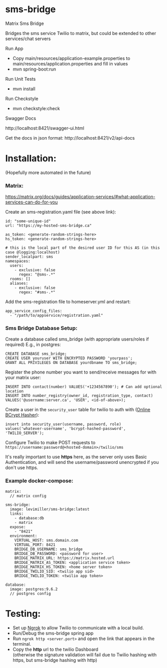 # sms-bridge
Matrix Sms Bridge

Bridges the sms service Twilio to matrix, but could be extended to other services/chat servers


Run App
- Copy main/resources/application-example.properties to main/resources/application.properties and fill in values
- mvn spring-boot:run


Run Unit Tests
- mvn install

Run Checkstyle
- mvn checkstyle:check

Swagger Docs

http://localhost:8421/swagger-ui.html

Get the docs in json format: http://localhost:8421/v2/api-docs

# Installation:
(Hopefully more automated in the future)
### Matrix:
https://matrix.org/docs/guides/application-services/#what-application-services-can-do-for-you

Create an sms-registration.yaml file (see above link):
```
id: "some-unique-id"
url: "https://my-hosted-sms-bridge.ca"

as_token: <generate-random-strings-here>
hs_token: <generate-random-strings-here>

# this is the local part of the desired user ID for this AS (in this case @logging:localhost)
sender_localpart: sms
namespaces:
  users: 
    - exclusive: false
      regex: "@sms-.*"
  rooms: []
  aliases:
    - exclusive: false
      regex: "#sms-.*"
```

Add the sms-registration file to homeserver.yml and restart:
```
app_service_config_files:
  - "/path/to/appservice/registration.yaml"
```

### Sms Bridge Database Setup:
Create a database called sms_bridge (with appropriate users/roles if required)
E.g., in postgres:
```
CREATE DATABASE sms_bridge;
CREATE USER youruser WITH ENCRYPTED PASSWORD 'yourpass';
GRANT ALL PRIVILEGES ON DATABASE yourdbname TO sms_bridge;
```

Register the phone number you want to send/receive messages for with your matrix user:
```
INSERT INTO contact(number) VALUES('+1234567890'); # Can add optional location
INSERT INTO number_registry(owner_id, registration_type, contact) VALUES('@username:server.ca', 'USER', <id-of-above>);
```

Create a user in the `security_user` table for twilio to auth with 
([Online BCrypt Hasher](https://bcrypt-generator.com/)):
```
insert into security_user(username, password, role)
values('whatever-username', 'bcrypt-hashed-password', 'TWILIO_SERVER');
```

Configure Twilio to make POST requests to 
`https://username:password@<hosted-domain>/twilio/sms`

It's really important to use **https** here, as the server only uses Basic Authentication,
and will send the username/password unencrypted if you don't use https.

### Example docker-compose:
```
matrix:
  // matrix config

sms-bridge:
  image: levimiller/sms-bridge:latest
  links:
    - database:db
    - matrix
  expose:
    - "8421"
  environment:
    VIRTUAL_HOST: sms.domain.com
    VIRTUAL_PORT: 8421
    BRIDGE_DB_USERNAME: sms_bridge
    BRIDGE_DB_PASSWORD: <password for user>
    BRIDGE_MATRIX_URL: https://matrix.hosted.url
    BRIDGE_MATRIX_AS_TOKEN: <application service token>
    BRIDGE_MATRIX_HS_TOKEN: <home server token>
    BRIDGE_TWILIO_SID: <twilio app sid>
    BRIDGE_TWILIO_TOKEN: <twilio app token>
    
database:
  image: postgres:9.6.2
  // postgres config
```

# Testing:
- Set up [Ngrok](https://ngrok.com/) to allow Twilio to communicate with a local build.
- Run/Debug the sms-bridge spring app
- Run `ngrok http <server.port>` and open the link that appears in the terminal.
- Copy the **http** url to the twilio Dashboard <br>
(otherwise the signature validation will fail due to Twilio hashing with https, 
but sms-bridge hashing with http)
